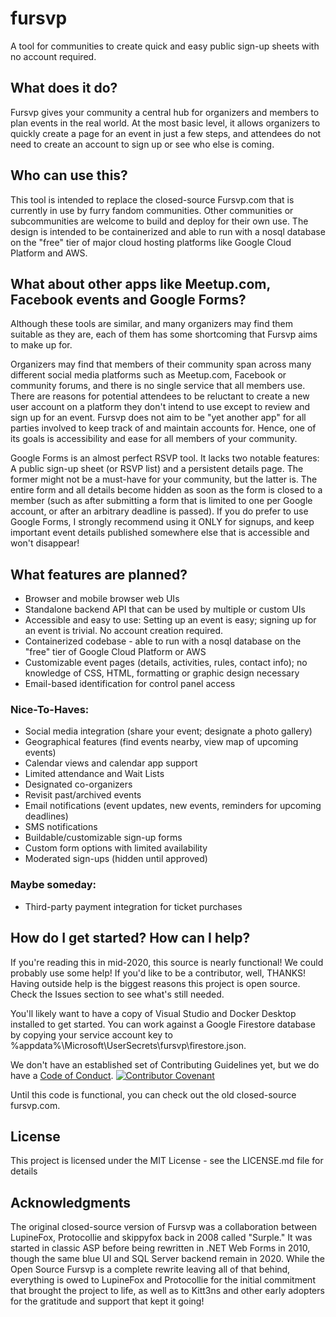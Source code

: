 # fursvp
A tool for communities to create quick and easy public sign-up sheets with no account required.

## What does it do?
Fursvp gives your community a central hub for organizers and members to plan events in the real world. At the most basic level, it allows organizers to quickly create a page for an event in just a few steps, and attendees do not need to create an account to sign up or see who else is coming.

## Who can use this?
This tool is intended to replace the closed-source Fursvp.com that is currently in use by furry fandom communities. Other communities or subcommunities are welcome to build and deploy for their own use. The design is intended to be containerized and able to run with a nosql database on the "free" tier of major cloud hosting platforms like Google Cloud Platform and AWS.

## What about other apps like Meetup.com, Facebook events and Google Forms?
Although these tools are similar, and many organizers may find them suitable as they are, each of them has some shortcoming that Fursvp aims to make up for.

Organizers may find that members of their community span across many different social media platforms such as Meetup.com, Facebook or community forums, and there is no single service that all members use. There are reasons for potential attendees to be reluctant to create a new user account on a platform they don't intend to use except to review and sign up for an event. Fursvp does not aim to be "yet another app" for all parties involved to keep track of and maintain accounts for. Hence, one of its goals is accessibility and ease for all members of your community.

Google Forms is an almost perfect RSVP tool. It lacks two notable features: A public sign-up sheet (or RSVP list) and a persistent details page. The former might not be a must-have for your community, but the latter is. The entire form and all details become hidden as soon as the form is closed to a member (such as after submitting a form that is limited to one per Google account, or after an arbitrary deadline is passed). If you do prefer to use Google Forms, I strongly recommend using it ONLY for signups, and keep important event details published somewhere else that is accessible and won't disappear!

## What features are planned?
- Browser and mobile browser web UIs
- Standalone backend API that can be used by multiple or custom UIs
- Accessible and easy to use: Setting up an event is easy; signing up for an event is trivial. No account creation required.
- Containerized codebase - able to run with a nosql database on the "free" tier of Google Cloud Platform or AWS
- Customizable event pages (details, activities, rules, contact info); no knowledge of CSS, HTML, formatting or graphic design necessary
- Email-based identification for control panel access

### Nice-To-Haves:
- Social media integration (share your event; designate a photo gallery)
- Geographical features (find events nearby, view map of upcoming events)
- Calendar views and calendar app support
- Limited attendance and Wait Lists
- Designated co-organizers
- Revisit past/archived events
- Email notifications (event updates, new events, reminders for upcoming deadlines)
- SMS notifications
- Buildable/customizable sign-up forms
- Custom form options with limited availability
- Moderated sign-ups (hidden until approved)

### Maybe someday:
- Third-party payment integration for ticket purchases

## How do I get started? How can I help?
If you're reading this in mid-2020, this source is nearly functional! We could probably use some help! If you'd like to be a contributor, well, THANKS! Having outside help is the biggest reasons this project is open source. Check the Issues section to see what's still needed.

You'll likely want to have a copy of Visual Studio and Docker Desktop installed to get started. You can work against a Google Firestore database by copying your service account key to %appdata%\Microsoft\UserSecrets\fursvp\firestore.json.

We don't have an established set of Contributing Guidelines yet, but we do have a [Code of Conduct](CODE_OF_CONDUCT.md). [![Contributor Covenant](https://img.shields.io/badge/Contributor%20Covenant-v2.0%20adopted-ff69b4.svg)](CODE_OF_CONDUCT.md)

Until this code is functional, you can check out the old closed-source fursvp.com.

## License
This project is licensed under the MIT License - see the LICENSE.md file for details

## Acknowledgments
The original closed-source version of Fursvp was a collaboration between LupineFox, Protocollie and skippyfox back in 2008 called "Surple." It was started in classic ASP before being rewritten in .NET Web Forms in 2010, though the same blue UI and SQL Server backend remain in 2020. While the Open Source Fursvp is a complete rewrite leaving all of that behind, everything is owed to LupineFox and Protocollie for the initial commitment that brought the project to life, as well as to Kitt3ns and other early adopters for the gratitude and support that kept it going!
